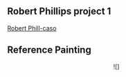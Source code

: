 ## Robert Phillips project 1

[Robert Phill-caso](https://rmphill0210.github.io/Personal/Project1/Index.html)

## Reference Painting
<div align=center>

![]

<div align=left>
